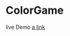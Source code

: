 # ColorGame

live Demo [a link](https://jsfiddle.net/LukasVaicius/rw0bewdb/#&togetherjs=UdnrLuqQKQ)

